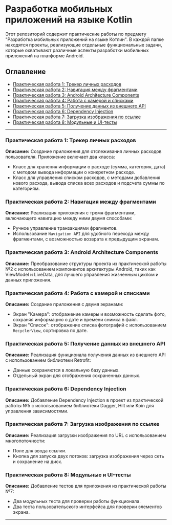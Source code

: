 # Разработка мобильных приложений на языке Kotlin

Этот репозиторий содержит практические работы по предмету "Разработка мобильных приложений на языке Котлин". В каждой папке находятся проекты, реализующие отдельные функциональные задачи, которые охватывают различные аспекты разработки мобильных приложений на платформе Android.

## Оглавление
- [Практическая работа 1: Трекер личных расходов](#практическая-работа-1-трекер-личных-расходов)
- [Практическая работа 2: Навигация между фрагментами](#практическая-работа-2-навигация-между-фрагментами)
- [Практическая работа 3: Android Architecture Components](#практическая-работа-3-android-architecture-components)
- [Практическая работа 4: Работа с камерой и списками](#практическая-работа-4-работа-с-камерой-и-списками)
- [Практическая работа 5: Получение данных из внешнего API](#практическая-работа-5-получение-данных-из-внешнего-api)
- [Практическая работа 6: Dependency Injection](#практическая-работа-6-dependency-injection)
- [Практическая работа 7: Загрузка изображения по ссылке](#практическая-работа-7-загрузка-изображения-по-ссылке)
- [Практическая работа 8: Модульные и UI-тесты](#практическая-работа-8-модульные-и-ui-тесты)

---

### Практическая работа 1: Трекер личных расходов

**Описание:** Создание приложения для отслеживания личных расходов пользователя. Приложение включает два класса:
- Класс для хранения информации о расходе (сумма, категория, дата) с методом вывода информации о конкретном расходе.
- Класс для управления списком расходов, с методами добавления нового расхода, вывода списка всех расходов и подсчета суммы по категориям.

### Практическая работа 2: Навигация между фрагментами

**Описание:** Реализация приложения с тремя фрагментами, включающего навигацию между ними двумя способами:
- Ручное управление транзакциями фрагментов.
- Использование `Navigation API` для удобного перехода между фрагментами, с возможностью возврата к предыдущим экранам.

### Практическая работа 3: Android Architecture Components

**Описание:** Преобразование структуры проекта из практической работы №2 с использованием компонентов архитектуры Android, таких как ViewModel и LiveData, для лучшего управления жизненным циклом и данных приложения.

### Практическая работа 4: Работа с камерой и списками

**Описание:** Создание приложения с двумя экранами:
- Экран "Камера": отображение камеры и возможность сделать фото, сохраняя информацию о дате и времени снимка в файл.
- Экран "Список": отображение списка фотографий с использованием `RecyclerView`, сортировка по дате.

### Практическая работа 5: Получение данных из внешнего API

**Описание:** Реализация функционала получения данных из внешнего API с использованием библиотеки Retrofit:
- Данные сохраняются в локальную базу данных.
- Отдельный экран для отображения сохраненных данных.

### Практическая работа 6: Dependency Injection

**Описание:** Добавление Dependency Injection в проект из практической работы №5 с использованием библиотеки Dagger, Hilt или Koin для управления зависимостями.

### Практическая работа 7: Загрузка изображения по ссылке

**Описание:** Реализация загрузки изображения по URL с использованием многопоточности:
- Поле для ввода ссылки.
- Кнопка для запуска двух потоков: загрузка изображения через сеть и сохранение на диск.

### Практическая работа 8: Модульные и UI-тесты

**Описание:** Добавление тестов для приложения из практической работы №7:
- Два модульных теста для проверки работы функционала.
- Два теста пользовательского интерфейса для проверки элементов экрана.

---